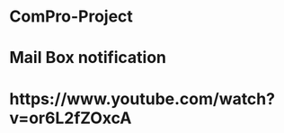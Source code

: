 # ComPro-Project
# Mail Box notification
<h1>https://www.youtube.com/watch?v=or6L2fZOxcA</h1>
<img src="">
